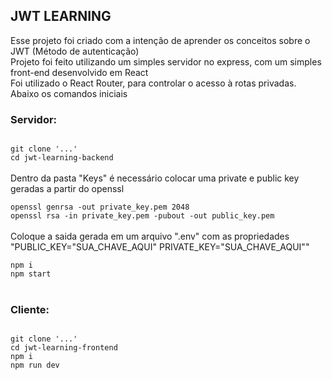 ## JWT LEARNING

Esse projeto foi criado com a intenção de aprender os conceitos sobre o JWT (Método de autenticação)
<br>
Projeto foi feito utilizando um simples servidor no express, com um simples front-end desenvolvido em React
<br>
Foi utilizado o React Router, para controlar o acesso à rotas privadas.
<br>
Abaixo os comandos iniciais
<br>
### Servidor:
<code>
git clone '...'
cd jwt-learning-backend
</code>
<br>
Dentro da pasta "Keys" é necessário colocar uma private e public key geradas a partir do openssl
<br>
<code>
openssl genrsa -out private_key.pem 2048
openssl rsa -in private_key.pem -pubout -out public_key.pem
</code>
<br>
Coloque a saida gerada em um arquivo ".env" com as propriedades "PUBLIC_KEY="SUA_CHAVE_AQUI" PRIVATE_KEY="SUA_CHAVE_AQUI"" 
<br>
<code>
npm i
npm start
</code>
<br>

### Cliente:
<code>
git clone '...'
cd jwt-learning-frontend
npm i
npm run dev
</code>

